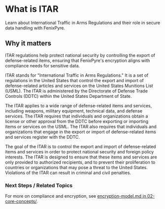 # What is ITAR

Learn about International Traffic in Arms Regulations and their role in secure data handling with FenixPyre.


## Why it matters
ITAR regulations help protect national security by controlling the export of defense-related items, ensuring that FenixPyre's encryption aligns with compliance needs for sensitive data.

ITAR stands for "International Traffic in Arms Regulations." It is a set of regulations in the United States that control the export and import of defense-related articles and services on the United States Munitions List (USML). The ITAR is administered by the Directorate of Defense Trade Controls (DDTC) within the United States Department of State.

The ITAR applies to a wide range of defense-related items and services, including weapons, military equipment, technical data, and defense services. The ITAR requires that individuals and organizations obtain a license or other approval from the DDTC before exporting or importing items or services on the USML. The ITAR also requires that individuals and organizations that engage in the export or import of defense-related items and services register with the DDTC.

The goal of the ITAR is to control the export and import of defense-related items and services in order to protect national security and foreign policy interests. The ITAR is designed to ensure that these items and services are only provided to authorized recipients, and to prevent their proliferation to countries or organizations that may pose a threat to the United States. Violations of the ITAR can result in criminal and civil penalties.

### Next Steps / Related Topics
For more on compliance and encryption, see [encryption-model.md in 02-core-concepts/](../02-core-concepts/encryption-model.md).
